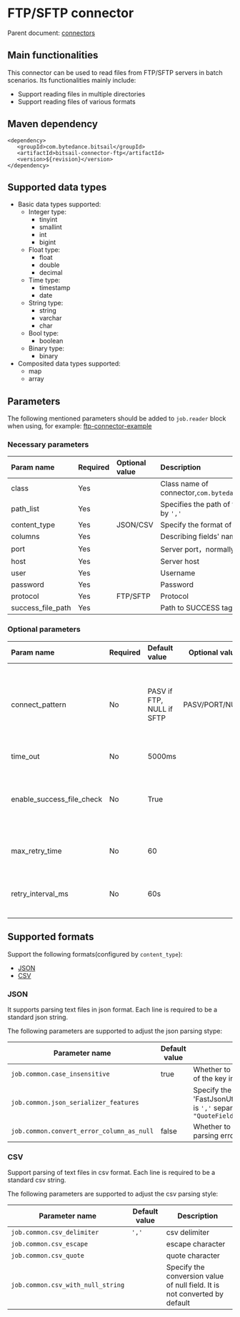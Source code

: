 # FTP/SFTP connector

Parent document: [connectors](../introduction.md)

## Main functionalities

This connector can be used to read files from FTP/SFTP servers in batch scenarios. Its functionalities mainly include:

- Support reading files in multiple directories
- Support reading files of various formats

## Maven dependency

```text
<dependency>
   <groupId>com.bytedance.bitsail</groupId>
   <artifactId>bitsail-connector-ftp</artifactId>
   <version>${revision}</version>
</dependency>
```

## Supported data types

- Basic data types supported:
  - Integer type:
    - tinyint
    - smallint
    - int
    - bigint
  - Float type:
    - float
    - double
    - decimal
  - Time type:
    - timestamp
    - date
  - String type:
    - string
    - varchar
    - char
  - Bool type:
    - boolean
  - Binary type:
    - binary
- Composited data types supported:
  - map
  - array

## Parameters

The following mentioned parameters should be added to `job.reader` block when using, for example: [ftp-connector-example](./ftp-example.md)

### Necessary parameters

| Param name   | Required | Optional value   | Description                                                                                   |
| :----------- | :------- | :--------------- | :-------------------------------------------------------------------------------------------- |
| class        | Yes      |                  | Class name of connector,`com.bytedance.bitsail.connector.legacy.ftp.source.FtpInputFormat`             |
| path_list    | Yes      |                  | Specifies the path of the read in file. Multiple paths can be specified, separated by `','` |
| content_type | Yes      | JSON/CSV | Specify the format of the read in file. For details, refer to  [Supported formats](#jump_format)      |
| columns      | Yes      |                  | Describing fields' names and types                                                            |
| port | Yes |  | Server port，normally FTP is 21, SFTP is 22 |
| host | Yes |  | Server host |
| user | Yes |  | Username |
| password | Yes |  | Password |
| protocol | Yes | FTP/SFTP | Protocol |
| success_file_path | Yes |  | Path to SUCCESS tag file |

### Optional parameters

| Param name             | Required | Default value | Optional value | Description                                                  |
| :--------------------- | :------- | :------ | ---- | :----------------------------------------------------------- |
| connect_pattern           | No          | PASV if FTP, NULL if SFTP | PASV/PORT/NULL     | In ftp mode, connect pattern can be PASV or PORT. In sftp mode, connect pattern is NULL |
| time_out                  | No         | 5000ms               |                | Connection timeout                       |
| enable_success_file_check | No         | True                 |                | Enabled by default, the job will not start if SUCCESS tag doesn't exist |
| max_retry_time            | No         | 60                   |                | Max time to check for SUCCESS tag file |
| retry_interval_ms         | No         | 60s                  |                | Retry interval to check for SUCCESS tag file |

## <span id="jump_format">Supported formats</span>

Support the following formats(configured by `content_type`):

- [JSON](#jump_json)
- [CSV](#jump_csv)


### <span id="jump_json">JSON</span>

It supports parsing text files in json format. Each line is required to be a standard json string.

The following parameters are supported to adjust the json parsing stype:

| Parameter name                              | Default value | Description                                                                                                                               |
| ------------------------------------------- | ------------- | ----------------------------------------------------------------------------------------------------------------------------------------- |
| `job.common.case_insensitive`             | true          | Whether to be sensitive to the case of the key in the json field                                                                          |
| `job.common.json_serializer_features`     |               | Specify the mode when 'FastJsonUtil' is parsed. The format is `','` separated string, for example `"QuoteFieldNames,UseSingleQuotes"` |
| `job.common.convert_error_column_as_null` | false         | Whether to set the field with parsing error to null                                                                                       |

### <span id="jump_csv">CSV</span>

Support parsing of text files in csv format. Each line is required to be a standard csv string.

The following parameters are supported to adjust the csv parsing style:

| Parameter name                      | Default value | Description                                                                |
| ----------------------------------- | ------------- | -------------------------------------------------------------------------- |
| `job.common.csv_delimiter`        | `','`       | csv delimiter                                                              |
| `job.common.csv_escape`           |               | escape character                                                           |
| `job.common.csv_quote`            |               | quote character                                                            |
| `job.common.csv_with_null_string` |               | Specify the conversion value of null field. It is not converted by default |
